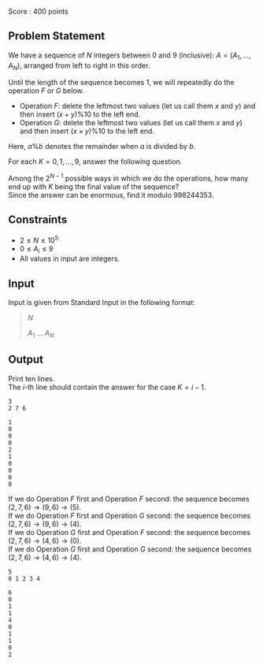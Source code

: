 Score : $400$ points

## Problem Statement

We have a sequence of $N$ integers between $0$ and $9$ (inclusive): $A=(A_1, \dots, A_N)$, arranged from left to right in this order.

Until the length of the sequence becomes $1$, we will repeatedly do the operation $F$ or $G$ below.

- Operation $F$: delete the leftmost two values (let us call them $x$ and $y$) and then insert $(x+y)\%10$ to the left end.
- Operation $G$: delete the leftmost two values (let us call them $x$ and $y$) and then insert $(x\times y)\%10$ to the left end.

Here, $a\%b$ denotes the remainder when $a$ is divided by $b$.

For each $K=0,1,\dots,9$, answer the following question.

Among the $2^{N-1}$ possible ways in which we do the operations, how many end up with $K$ being the final value of the sequence?<br>
Since the answer can be enormous, find it modulo $998244353$.

## Constraints

- $2 \leq N \leq 10^5$
- $0 \leq A_i \leq 9$
- All values in input are integers.

## Input

Input is given from Standard Input in the following format:

> $N$
> 
> $A_1$ $\dots$ $A_N$

## Output

Print ten lines.<br>
The $i$-th line should contain the answer for the case $K=i-1$.

```input1
3
2 7 6
```

```output1
1
0
0
0
2
1
0
0
0
0
```

If we do Operation $F$ first and Operation $F$ second: the sequence becomes $(2,7,6) \to (9,6) \to (5)$.<br>
If we do Operation $F$ first and Operation $G$ second: the sequence becomes $(2,7,6) \to (9,6) \to (4)$.<br>
If we do Operation $G$ first and Operation $F$ second: the sequence becomes $(2,7,6) \to (4,6) \to (0)$.<br>
If we do Operation $G$ first and Operation $G$ second: the sequence becomes $(2,7,6) \to (4,6) \to (4)$.

```input2
5
0 1 2 3 4
```

```output2
6
0
1
1
4
0
1
1
0
2
```